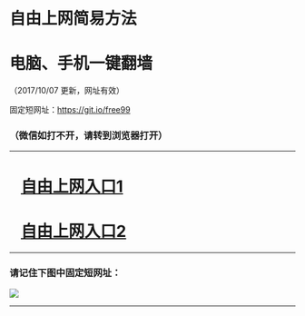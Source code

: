 ﻿# 自由上网简易方法

# 电脑、手机一键翻墙

（2017/10/07 更新，网址有效）

固定短网址：https://git.io/free99

### （微信如打不开，请转到浏览器打开）


***





# &nbsp;&nbsp; <a href="http://ft1807615641.fwq-tz-1001.info/fwqtz01.html?t=100700127333 " target="_blank">自由上网入口1</a>
# &nbsp;&nbsp; <a href="http://ft2428917320.fwq-tz-1002.info/fwqtz02.html?t=10070011378 " target="_blank">自由上网入口2</a>
***

### 请记住下图中固定短网址：

<img src="https://s3-us-west-2.amazonaws.com/fwq-1001/yjfq-20170905okok.png" /> 


***

